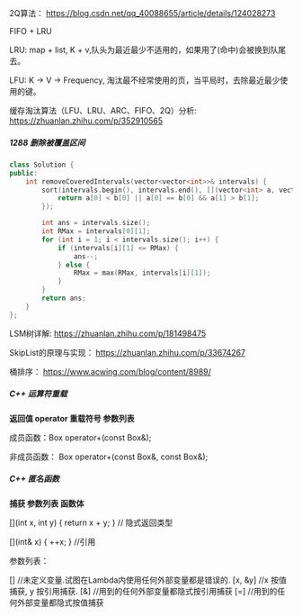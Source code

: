 

2Q算法： https://blog.csdn.net/qq_40088655/article/details/124028273

FIFO + LRU


LRU: map + list, K + v,队头为最近最少不适用的，如果用了(命中)会被换到队尾去。

LFU: K -> V -> Frequency, 淘汰最不经常使用的页，当平局时，去除最近最少使用的键。

缓存淘汰算法（LFU、LRU、ARC、FIFO、2Q）分析: https://zhuanlan.zhihu.com/p/352910565



##### 1288 删除被覆盖区间

```cpp
class Solution {
public:
    int removeCoveredIntervals(vector<vector<int>>& intervals) {
        sort(intervals.begin(), intervals.end(), [](vector<int> a, vector<int> b) {
            return a[0] < b[0] || a[0] == b[0] && a[1] > b[1];
        });

        int ans = intervals.size();
        int RMax = intervals[0][1];
        for (int i = 1; i < intervals.size(); i++) {
            if (intervals[i][1] <= RMax) {
                ans--;
            } else {
                RMax = max(RMax, intervals[i][1]);
            }
        }
        return ans;
    }
};
```

LSM树详解: https://zhuanlan.zhihu.com/p/181498475

SkipList的原理与实现： https://zhuanlan.zhihu.com/p/33674267

桶排序： https://www.acwing.com/blog/content/8989/

##### C++ 运算符重载

**返回值 operator 重载符号  参数列表**

成员函数：Box operator+(const Box&);

非成员函数： Box operator+(const Box&, const Box&);

##### C++ 匿名函数

**捕获 参数列表 函数体**

[](int x, int y) { return x + y; } // 隐式返回类型

[](int& x) { ++x; }   //引用


参数列表：

[]        //未定义变量.试图在Lambda内使用任何外部变量都是错误的.
[x, &y]   //x 按值捕获, y 按引用捕获.
[&]       //用到的任何外部变量都隐式按引用捕获
[=]       //用到的任何外部变量都隐式按值捕获










